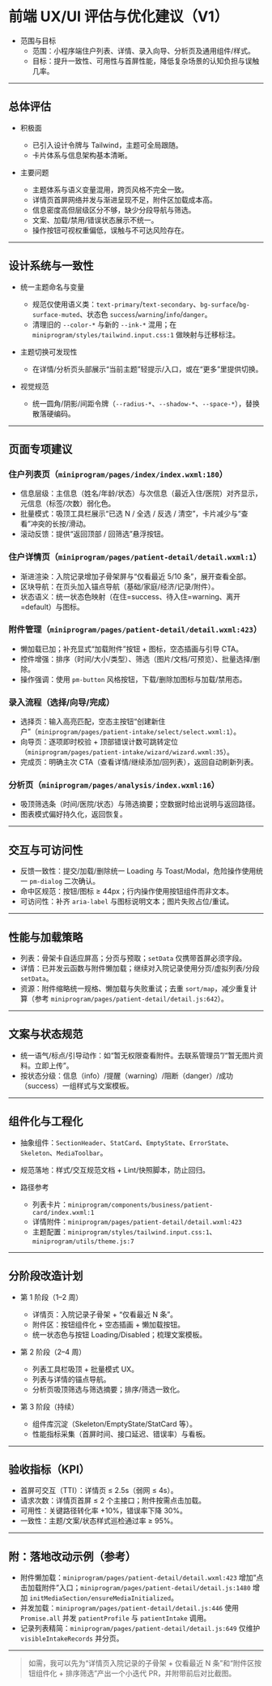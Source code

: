 # 前端 UX/UI 评估与优化建议（V1）

- 范围与目标
  - 范围：小程序端住户列表、详情、录入向导、分析页及通用组件/样式。
  - 目标：提升一致性、可用性与首屏性能，降低复杂场景的认知负担与误触几率。

---

## 总体评估

- 积极面
  - 已引入设计令牌与 Tailwind，主题可全局跟随。
  - 卡片体系与信息架构基本清晰。

- 主要问题
  - 主题体系与语义变量混用，跨页风格不完全一致。
  - 详情页首屏网络并发与渐进呈现不足，附件区加载成本高。
  - 信息密度高但层级区分不够，缺少分段导航与筛选。
  - 文案、加载/禁用/错误状态展示不统一。
  - 操作按钮可视权重偏低，误触与不可达风险存在。

---

## 设计系统与一致性

- 统一主题命名与变量
  - 规范仅使用语义类：`text-primary`/`text-secondary`、`bg-surface`/`bg-surface-muted`、状态色 `success`/`warning`/`info`/`danger`。
  - 清理旧的 `--color-*` 与新的 `--ink-*` 混用；在 `miniprogram/styles/tailwind.input.css:1` 做映射与迁移标注。

- 主题切换可发现性
  - 在详情/分析页头部展示“当前主题”轻提示/入口，或在“更多”里提供切换。

- 视觉规范
  - 统一圆角/阴影/间距令牌（`--radius-*`、`--shadow-*`、`--space-*`），替换散落硬编码。

---

## 页面专项建议

### 住户列表页（`miniprogram/pages/index/index.wxml:180`）
- 信息层级：主信息（姓名/年龄/状态）与次信息（最近入住/医院）对齐显示，元信息（标签/次数）弱化色。
- 批量模式：吸顶工具栏展示“已选 N / 全选 / 反选 / 清空”，卡片减少与“查看”冲突的长按/滑动。
- 滚动反馈：提供“返回顶部 / 回筛选”悬浮按钮。

### 住户详情页（`miniprogram/pages/patient-detail/detail.wxml:1`）
- 渐进渲染：入院记录增加子骨架屏与“仅看最近 5/10 条”，展开查看全部。
- 区块导航：在页头加入锚点导航（基础/家庭/经济/记录/附件）。
- 状态语义：统一状态色映射（在住=success、待入住=warning、离开=default）与图标。

### 附件管理（`miniprogram/pages/patient-detail/detail.wxml:423`）
- 懒加载已加；补充显式“加载附件”按钮 + 图标，空态插画与引导 CTA。
- 控件增强：排序（时间/大小/类型）、筛选（图片/文档/可预览）、批量选择/删除。
- 操作强调：使用 `pm-button` 风格按钮，下载/删除加图标与加载/禁用态。

### 录入流程（选择/向导/完成）
- 选择页：输入高亮匹配，空态主按钮“创建新住户”（`miniprogram/pages/patient-intake/select/select.wxml:1`）。
- 向导页：逐项即时校验 + 顶部错误计数可跳转定位（`miniprogram/pages/patient-intake/wizard/wizard.wxml:35`）。
- 完成页：明确主次 CTA（查看详情/继续添加/回列表），返回自动刷新列表。

### 分析页（`miniprogram/pages/analysis/index.wxml:16`）
- 吸顶筛选条（时间/医院/状态）与筛选摘要；空数据时给出说明与返回路径。
- 图表模式偏好持久化，返回恢复。

---

## 交互与可访问性
- 反馈一致性：提交/加载/删除统一 Loading 与 Toast/Modal，危险操作使用统一 `pm-dialog` 二次确认。
- 命中区规范：按钮/图标 ≥ 44px；行内操作使用按钮组件而非文本。
- 可访问性：补齐 `aria-label` 与图标说明文本；图片失败占位/重试。

---

## 性能与加载策略
- 列表：骨架卡自适应屏高；分页与预取；`setData` 仅携带首屏必须字段。
- 详情：已并发云函数与附件懒加载；继续对入院记录使用分页/虚拟列表/分段 `setData`。
- 资源：附件缩略统一规格、懒加载与失败重试；去重 `sort/map`，减少重复计算（参考 `miniprogram/pages/patient-detail/detail.js:642`）。

---

## 文案与状态规范
- 统一语气/标点/引导动作：如“暂无权限查看附件。去联系管理员”/“暂无图片资料。立即上传”。
- 按状态分级：信息（info）/提醒（warning）/阻断（danger）/成功（success）一组样式与文案模板。

---

## 组件化与工程化
- 抽象组件：`SectionHeader`、`StatCard`、`EmptyState`、`ErrorState`、`Skeleton`、`MediaToolbar`。
- 规范落地：样式/交互规范文档 + Lint/快照脚本，防止回归。

- 路径参考
  - 列表卡片：`miniprogram/components/business/patient-card/index.wxml:1`
  - 详情附件：`miniprogram/pages/patient-detail/detail.wxml:423`
  - 主题配置：`miniprogram/styles/tailwind.input.css:1`、`miniprogram/utils/theme.js:7`

---

## 分阶段改造计划
- 第 1 阶段（1–2 周）
  - 详情页：入院记录子骨架 + “仅看最近 N 条”。
  - 附件区：按钮组件化 + 空态插画 + 懒加载按钮。
  - 统一状态色与按钮 Loading/Disabled；梳理文案模板。

- 第 2 阶段（2–4 周）
  - 列表工具栏吸顶 + 批量模式 UX。
  - 列表与详情的锚点导航。
  - 分析页吸顶筛选与筛选摘要；排序/筛选一致化。

- 第 3 阶段（持续）
  - 组件库沉淀（Skeleton/EmptyState/StatCard 等）。
  - 性能指标采集（首屏时间、接口延迟、错误率）与看板。

---

## 验收指标（KPI）
- 首屏可交互（TTI）：详情页 ≤ 2.5s（弱网 ≤ 4s）。
- 请求次数：详情页首屏 ≤ 2 个主接口；附件按需点击加载。
- 可用性：关键路径转化率 +10%，错误率下降 30%。
- 一致性：主题/文案/状态样式巡检通过率 ≥ 95%。

---

## 附：落地改动示例（参考）
- 附件懒加载：`miniprogram/pages/patient-detail/detail.wxml:423` 增加“点击加载附件”入口；`miniprogram/pages/patient-detail/detail.js:1480` 增加 `initMediaSection/ensureMediaInitialized`。
- 并发加载：`miniprogram/pages/patient-detail/detail.js:446` 使用 `Promise.all` 并发 `patientProfile` 与 `patientIntake` 调用。
- 记录列表精简：`miniprogram/pages/patient-detail/detail.js:649` 仅维护 `visibleIntakeRecords` 并分页。

---

> 如需，我可以先为“详情页入院记录的子骨架 + 仅看最近 N 条”和“附件区按钮组件化 + 排序筛选”产出一个小迭代 PR，并附带前后对比截图。

